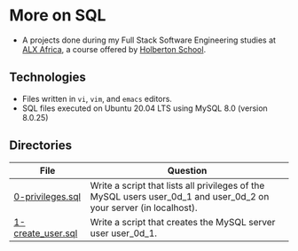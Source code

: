 # More on SQL
- A projects done during my Full Stack Software Engineering studies at [ALX Africa](https://www.alxafrica.com/software-engineering-2022/), a course offered by [Holberton School](https://www.holbertonschool.com/).

## Technologies

- Files written in ```vi```, ```vim```, and ```emacs``` editors. 
- SQL files executed on Ubuntu 20.04 LTS using MySQL 8.0 (version 8.0.25)

## Directories 

| File | Question |
| ---- | ---- |
|[0-privileges.sql](0-privileges.sql)|Write a script that lists all privileges of the MySQL users user_0d_1 and user_0d_2 on your server (in localhost).|
|[1-create_user.sql](1-create_user.sql)|Write a script that creates the MySQL server user user_0d_1.|
